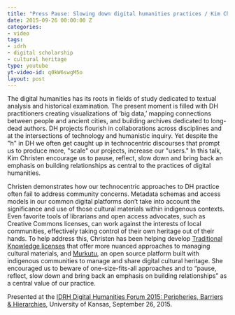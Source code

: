 ```yaml
---
title: "Press Pause: Slowing down digital humanities practices / Kim Christen"
date: 2015-09-26 00:00:00 Z
categories:
- video
tags:
- idrh
- digital scholarship
- cultural heritage
type: youtube
yt-video-id: q0kW6swgM5o
layout: post
---
```


The digital humanities has its roots in fields of study dedicated to textual analysis and historical examination. The present moment is filled with DH practitioners creating visualizations of ‘big data,’ mapping connections between people and ancient cities, and building archives dedicated to long-dead authors. DH projects flourish in collaborations across disciplines and at the intersections of technology and humanistic inquiry. Yet despite the "h" in DH we often get caught up in technocentric discourses that prompt us to produce more, "scale" our projects, increase our "users." In this talk, Kim Christen encourage us to pause, reflect, slow down and bring back an emphasis on building relationships as central to the practices of digital humanities.

Christen demonstrates how our technocentric approaches to DH practice often fail to address community concerns. Metadata schemas and access models in our common digital platforms don’t take into account the significance and use of those cultural materials within indigenous contexts. Even favorite tools of librarians and open access advocates, such as Creative Commons licenses, can work against the interests of local communities, effectively taking control of their own heritage out of their hands. To help address this, Christen has been helping develop [Traditional Knowledge licenses](http://localcontexts.org/tk-licenses/) that offer more nuanced approaches to managing cultural materials, and [Murkutu](http://mukurtu.org/), an open source platform built with indigenous communities to manage and share digital cultural heritage. She encouraged us to beware of one-size-fits-all approaches and to “pause, reflect, slow down and bring back an emphasis on building relationships” as a central value of our practice.

Presented at the [IDRH Digital Humanities Forum 2015: Peripheries, Barriers & Hierarchies](https://idrh.ku.edu/dhforum2015), University of Kansas, September 26, 2015.
